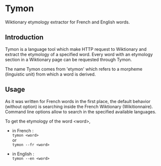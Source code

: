 # Tymon
Wiktionary etymology extractor for French and English words.

## Introduction
Tymon is a language tool which make HTTP request to Wiktionary and extract the etymology of a specified word. Every word with an etymology section in a Wiktionary page can be requested through Tymon.  

The name Tymon comes from 'etymon' which refers to a morpheme (linguistic unit) from which a  word is derived.

## Usage
As it was written for French words in the first place, the default behavior (without option) is searching inside the French Wiktionary (Wikitionnaire).  
Command line options allow to search in the specified available languages.  

To get the etymology of the word \<word\>,  
- in French :  
`tymon <word>`  
or  
`tymon --fr <word>`  

- in English :  
`tymon --en <word>`  
